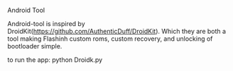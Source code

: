 Android Tool

Android-tool is inspired by DroidKit(https://github.com/AuthenticDuff/DroidKit). Which they are both a tool making Flashinh custom roms, custom recovery, and unlocking of bootloader simple. 

to run the app:
python Droidk.py
